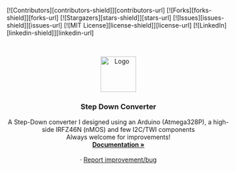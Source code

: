 [![Contributors][contributors-shield]][contributors-url]
[![Forks][forks-shield]][forks-url]
[![Stargazers][stars-shield]][stars-url]
[![Issues][issues-shield]][issues-url]
[![MIT License][license-shield]][license-url]
[![LinkedIn][linkedin-shield]][linkedin-url]

<!-- Project name in center css-->
<br />
<p align="center">
  <a href="https://github.com/massimoGG/step-down-converter">
    <img src="" alt="Logo" width="80" height="80">
  </a>

  <h3 align="center">Step Down Converter</h3>

  <p align="center">
    A Step-Down converter I designed using an Arduino (Atmega328P), a high-side IRFZ46N (nMOS) and few I2C/TWI components
    <br />
	Always welcome for improvements!
	<br />
    <a href="https://github.com/massimoGG/step-down-converter"><strong>Documentation »</strong></a>
    <br />
    <br />
    ·
    <a href="https://github.com/massimoGG/step-down-converter/issues">Report improvement/bug</a>
  </p>
</p>
